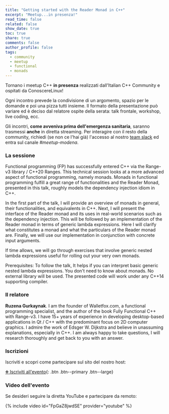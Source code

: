 ```yaml
---
title: "Getting started with the Reader Monad in C++"
excerpt: "Meetup...in presenza!"
read_time: false
related: false
show_date: true
toc: true
share: true
comments: false
author_profile: false
tags:
  - community
  - meetup
  - functional
  - monads
---
```


Tornano i meetup C++ **in presenza** realizzati dall'Italian C++ Community e ospitati da ConoscereLinux!

Ogni incontro prevede la condivisione di un argomento, spazio per le domande e poi una pizza tutti insieme.
Il formato della presentazione può variare ed è deciso dal relatore ospite della serata: talk frontale, workshop, live coding, ecc.

Gli incontri, **come avveniva prima dell'emergenza sanitaria**, saranno trasmessi **anche** in diretta streaming. Per interagire con il resto della community, richiedi (se non ce l'hai già) l'accesso al nostro [team slack](https://italiancpp.org/join) ed entra sul canale *#meetup-modena*.

### La sessione

Functional programming (FP) has successfully entered C++ via the Range-v3 library / C++20 Ranges.  This technical session looks at a more advanced aspect of functional programming, namely monads. Monads in functional programming fulfill a great range of functionalities and the Reader Monad, presented in this talk, roughly models the dependency injection idiom in C++. 

In the first part of the talk, I will provide an overview of monads in general, their functionalities, and equivalents in C++.  Next, I will present the interface of the Reader monad and its uses in real-world scenarios such as the dependency injection. This will be followed by an implementation of the Reader monad in terms of generic lambda expressions. Here I will clarify what constitutes a monad and what the particulars of the Reader monad are. Finally, we will use our implementation in conjunction with concrete input arguments.

If time allows, we will go through exercises that involve generic nested lambda expressions useful for rolling out your very own monads.

Prerequisites: To follow the talk, It helps if you can interpret basic generic nested lambda expressions. You don't need to know about monads. No external library will be used. The presented code will work under any C++14 supporting compiler.

### Il relatore

**Ruzena Gurkaynak**. I am the founder of Walletfox.com, a functional programming specialist, and the author of the book Fully Functional C++ with Range-v3. I have 15+ years of experience in developing desktop-based applications in Qt / C++ with the predominant focus on 2D computer graphics. I admire the work of Edsger W. Dijkstra and believe in unassuming explanations, especially in C++. I am always happy to take questions, I will research thoroughly and get back to you with an answer.

### Iscrizioni

Iscriviti e scopri come partecipare sul sito del nostro host:

[➕ Iscriviti all'evento](https://conoscerelinux.org/courses/meetupcpp_1221/){: .btn .btn--primary .btn--large}

### Video dell'evento

Se desideri seguire la diretta YouTube e partecipare da remoto:

{% include video id="FpGaZ8jwdSE" provider="youtube" %}
